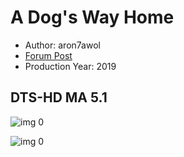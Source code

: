 # A Dog's Way Home

* Author: aron7awol
* [Forum Post](https://www.avsforum.com/threads/bass-eq-for-filtered-movies.2995212/post-57873252)
* Production Year: 2019

## DTS-HD MA 5.1

![img 0](https://i.imgur.com/Hn601Ip.jpg)

![img 0](https://i.imgur.com/0QkhS5h.png)


